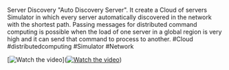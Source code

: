 Server Discovery
"Auto Discovery Server". It create a Cloud of servers Simulator in which every server automatically discovered in the network with the shortest path. Passing messages for distributed command computing is possible when the load of one server in a global region is very high and it can send that command to process to another. #Cloud #distributedcomputing #Simulator #Network

[![Watch the video](https://i.imgur.com/vKb2F1B.png)]([![Watch the video](https://i.imgur.com/vKb2F1B.png)](videoshot.mkv))
